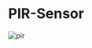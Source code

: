 # PIR-Sensor
![pir](https://user-images.githubusercontent.com/77171784/107874034-8fd4a080-6ed8-11eb-8c17-6d333490ffd4.PNG)
